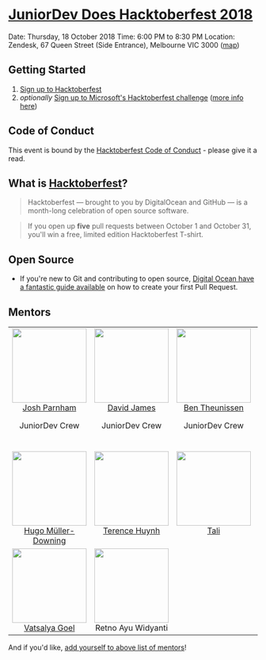 # [JuniorDev Does Hacktoberfest 2018](https://meetup.com/en-AU/Junior-Developers-Melbourne/events/255411680/)

Date: Thursday, 18 October 2018
Time: 6:00 PM to 8:30 PM
Location: Zendesk, 67 Queen Street (Side Entrance), Melbourne VIC 3000 ([map](https://goo.gl/maps/p9Hh9T4T67D2))

## Getting Started

1. [Sign up to Hacktoberfest](https://hacktoberfest.digitalocean.com)
2. _optionally_ [Sign up to Microsoft's Hacktoberfest challenge](https://aka.ms/hacktoberfestshirt) ([more info here](https://open.microsoft.com/2018/09/18/hacktoberfest-2018-microsoft/))

## Code of Conduct

This event is bound by the [Hacktoberfest Code of Conduct](https://do.co/hacktoberconduct) - please give it a read.

## What is [Hacktoberfest](https://hacktoberfest.digitalocean.com)?

> Hacktoberfest — brought to you by DigitalOcean and GitHub — is a month-long celebration of open source software.

> If you open up **five** pull requests between October 1 and October 31, you'll win a free, limited edition Hacktoberfest T-shirt.

## Open Source

- If you're new to Git and contributing to open source, [Digital Ocean have a fantastic guide available](https://www.digitalocean.com/community/tutorials/how-to-create-a-pull-request-on-github) on how to create your first Pull Request.

## Mentors

<table>
  <tbody>
    <tr>
      <td align="center" valign="top">
        <img width="150" height="150" src="https://github.com/josh-.png?s=150">
        <br>
        <a href="https://github.com/josh-">Josh Parnham</a>
        <p>JuniorDev Crew</p>
      </td>
      <td align="center" valign="top">
        <img width="150" height="150" src="https://github.com/daviddeejjames.png?s=150">
        <br>
            <a href="https://github.com/daviddeejjames">David James</a>
        <p>JuniorDev Crew</p>
      </td>
      <td align="center" width="20%" valign="top">
        <img width="150" height="150" src="https://github.com/BTheunissen.png?s=150">
        <br>
            <a href="https://github.com/BTheunissen">Ben Theunissen</a>
        <p>JuniorDev Crew</p>
      </td>
      <td align="center" valign="top">
        <img width="150" height="150" src="https://github.com/natyv.png?s=150">
        <br>
        <a href="https://github.com/natyv">Pranati Vyas</a>
        <p>JuniorDev Crew</p>
        <br>
      </td>
     </tr>
     <tr>
      <td align="center" width="20%" valign="top">
        <img width="150" height="150" src="https://github.com/hugomd.png?s=150">
        <br>
            <a href="https://github.com/hugomd">Hugo Müller-Downing</a>
      </td>
      <td align="center" valign="top">
        <img width="150" height="150" src="https://github.com/terencehuynh.png?s=150">
        <br>
        <a href="https://github.com/terencehuynh">Terence Huynh</a>
        <br>
      </td>
      <td align="center" width="20%" valign="top">
        <img width="150" height="150" src="https://github.com/nm-t.png?s=150">
        <br>
            <a href="https://github.com/nm-t">Tali</a>
      </td>
      <td align="center" valign="top">
        <img width="150" height="150" src="https://github.com/Pancrisp.png?s=150">
        <br>
        <a href="https://github.com/Pancrisp">Ervin Chua</a>
        <br>
      </td>
     </tr>
     <tr>
      <td align="center" valign="top">
        <img width="150" height="150" src="https://github.com/vatsalyagoel.png?s=150">
        <br>
        <a href="https://github.com/vatsalyagoel">Vatsalya Goel</a>
      </td>
      <td align="center" valign="top">
        <img width="150" height="150" src="https://www.dropbox.com/s/dl/kmsu7zm9vwz1be1/avatar.jpg">
        <br>
        <span>Retno Ayu Widyanti</span>
      </td>
    </tr>
  </tbody>
</table>

And if you'd like, [add yourself to above list of mentors](https://github.com/josh-/juniordev-hacktoberfest/edit/master/README.md)!
